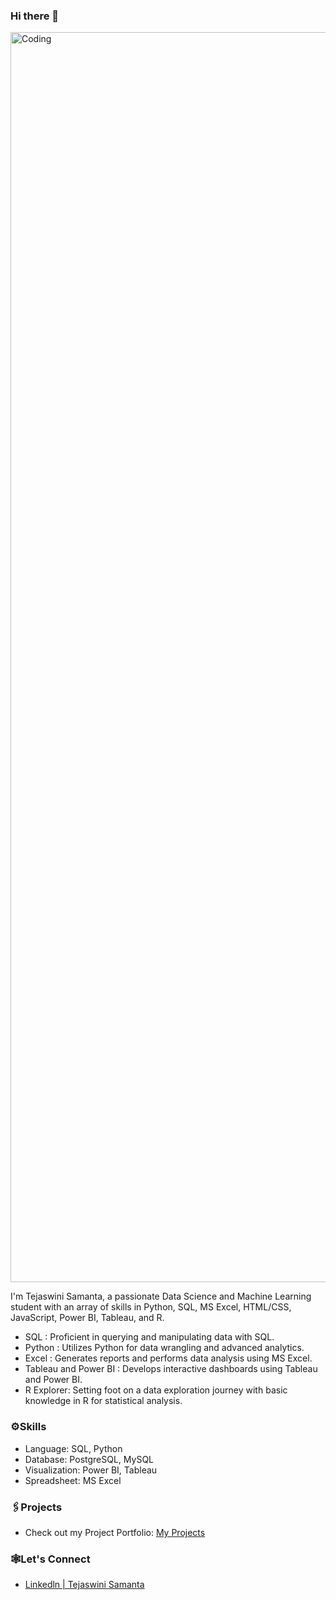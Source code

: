 ### Hi there 👋

<img width="2000" alt="Coding" src="https://github.com/tejaswinisamanta/tejaswinisamanta/blob/main/Black%20Tecnology%20LinkedIn%20Banner%20(5).png">



I'm Tejaswini Samanta, a passionate Data Science and Machine Learning student with an array of skills in Python, SQL, MS Excel, HTML/CSS, JavaScript, Power BI, Tableau, and R.<br>
<ul>
<li>SQL : Proficient in querying and manipulating data with SQL.</li>
<li>Python : Utilizes Python for data wrangling and advanced analytics.</li>
<li>Excel : Generates reports and performs data analysis using MS Excel.</li>
<li>Tableau and Power BI : Develops interactive dashboards using Tableau and Power BI.</li>
<li>R Explorer: Setting foot on a data exploration journey with basic knowledge in R for statistical analysis.</li></ul>

<h3>⚙️Skills</h3>
<ul>
<li>Language: SQL, Python</li>
<li>Database: PostgreSQL, MySQL</li>
<li>Visualization: Power BI, Tableau</li>
<li>Spreadsheet: MS Excel</li></ul>

<h3>🖇️Projects</h3>
<ul>
<li><p>Check out my Project Portfolio: <a href="https://tejaswinisamanta.github.io/">My Projects</a></p></li></ul>

<h3>🕸️Let's Connect</h3>
<ul>
 <li><a href="https://www.linkedin.com/in/tejaswini-samanta/">Linkedln | Tejaswini Samanta</a><br></li>
</ul>
